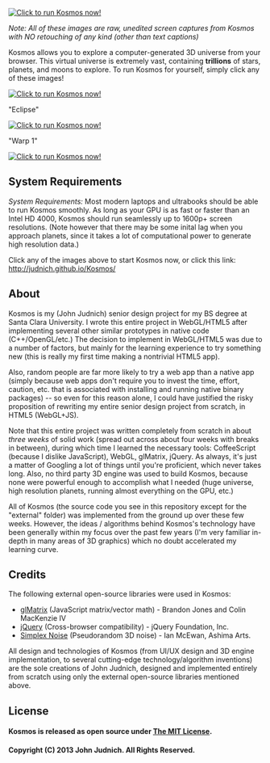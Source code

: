 
[![Click to run Kosmos now!](https://raw.github.com/judnich/Kosmos/master/screenshots/KosmosBanner.png "Click to run Kosmos now!")](http://judnich.github.io/Kosmos/ )

*Note: All of these images are raw, unedited screen captures from Kosmos with NO retouching of any kind (other than text captions)*

Kosmos allows you to explore a computer-generated 3D universe from your browser. This virtual universe is extremely vast, containing **trillions** of stars, planets, and moons to explore. To run Kosmos for yourself, simply click any of these images!

[![Click to run Kosmos now!](https://raw.github.com/judnich/Kosmos/master/screenshots/moon.jpg "Click to run Kosmos now!")](http://judnich.github.io/Kosmos/ )

"Eclipse"

[![Click to run Kosmos now!](https://raw.github.com/judnich/Kosmos/master/screenshots/small-eclipse.jpg "Click to run Kosmos now!")](http://judnich.github.io/Kosmos/ )

"Warp 1"

[![Click to run Kosmos now!](https://raw.github.com/judnich/Kosmos/master/screenshots/blue-shift.jpg "Click to run Kosmos now!")](http://judnich.github.io/Kosmos/ )

## System Requirements

*System Requirements:* Most modern laptops and ultrabooks should be able to run Kosmos smoothly. As long as your GPU is as fast or faster than an Intel HD 4000, Kosmos should run seamlessly up to 1600p+ screen resolutions. (Note however that there may be some inital lag when you approach planets, since it takes a lot of computational power to generate high resolution data.)

Click any of the images above to start Kosmos now, or click this link: http://judnich.github.io/Kosmos/ 

## About

Kosmos is my (John Judnich) senior design project for my BS degree at Santa Clara University. I wrote this entire project in WebGL/HTML5 after implementing several other similar prototypes in native code (C++/OpenGL/etc.) The decision to implement in WebGL/HTML5 was due to a number of factors, but mainly for the learning experience to try something new (this is really my first time making a nontrivial HTML5 app).

Also, random people are far more likely to try a web app than a native app (simply because web apps don't require you to invest the time, effort, caution, etc. that is associated with installing and running native binary packages) -- so even for this reason alone, I could have justified the risky proposition of rewriting my entire senior design project from scratch, in HTML5 (WebGL+JS).

Note that this entire project was written completely from scratch in about *three weeks* of solid work (spread out across about four weeks with breaks in between), during which time I learned the necessary tools: CoffeeScript (because I dislike JavaScript), WebGL, glMatrix, jQuery. As always, it's just a matter of Googling a lot of things until you're proficient, which never takes long. Also, no third party 3D engine was used to build Kosmos, because none were powerful enough to accomplish what I needed (huge universe, high resolution planets, running almost everything on the GPU, etc.)

All of Kosmos (the source code you see in this repository except for the "external" folder) was implemented from the ground up over these few weeks. However, the ideas / algorithms behind Kosmos's technology have been generally within my focus over the past few years (I'm very familiar in-depth in many areas of 3D graphics) which no doubt accelerated my learning curve.

## Credits

The following external open-source libraries were used in Kosmos:

* [glMatrix](http://glmatrix.net/) (JavaScript matrix/vector math) - Brandon Jones and Colin MacKenzie IV
* [jQuery](http://jquery.com/) (Cross-browser compatibility) - jQuery Foundation, Inc.
* [Simplex Noise](https://github.com/ashima/webgl-noise) (Pseudorandom 3D noise) - Ian McEwan, Ashima Arts.

All design and technologies of Kosmos (from UI/UX design and 3D engine implementation, to several cutting-edge technology/algorithm inventions) are the sole creations of John Judnich, designed and implemented entirely from scratch using only the external open-source libraries mentioned above.

## License

#### Kosmos is released as open source under [The MIT License](https://github.com/judnich/Kosmos/blob/master/LICENSE).

#### Copyright (C) 2013 John Judnich. All Rights Reserved.
